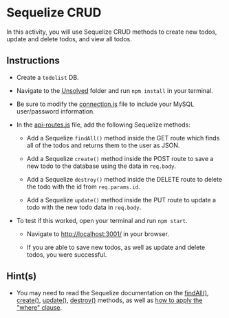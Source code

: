 # Sequelize CRUD

In this activity, you will use Sequelize CRUD methods to create new todos, update and delete todos, and view all todos. 

## Instructions

* Create a `todolist` DB.

* Navigate to the [Unsolved](Unsolved/) folder and run `npm install` in your terminal.

* Be sure to modify the [connection.js](Unsolved/config/connection.js) file to include your MySQL user/password information.

* In the [api-routes.js](Unsolved/routes/api-routes.js) file, add the following Sequelize methods:

  * Add a Sequelize `findAll()` method inside the GET route which finds all of the todos and returns them to the user as JSON.

  * Add a Sequelize `create()` method inside the POST route to save a new todo to the database using the data in `req.body`.

  * Add a Sequelize `destroy()` method inside the DELETE route to delete the todo with the id from `req.params.id`.

  * Add a Sequelize `update()` method inside the PUT route to update a todo with the new todo data in `req.body`.

* To test if this worked, open your terminal and run `npm start`. 

  * Navigate to <http://localhost:3001/> in your browser. 
  
  * If you are able to save new todos, as well as update and delete todos, you were successful.

## Hint(s)

* You may need to read the Sequelize documentation on the [findAll()](http://docs.sequelizejs.com/class/lib/model.js~Model.html#static-method-findAll), [create()](http://docs.sequelizejs.com/class/lib/model.js~Model.html#static-method-create), [update()](http://docs.sequelizejs.com/class/lib/model.js~Model.html#static-method-update), [destroy()](http://docs.sequelizejs.com/class/lib/model.js~Model.html#static-method-destroy) methods, as well as [how to apply the "where" clause](https://sequelize.org/master/manual/model-querying-basics.html#applying-where-clauses).